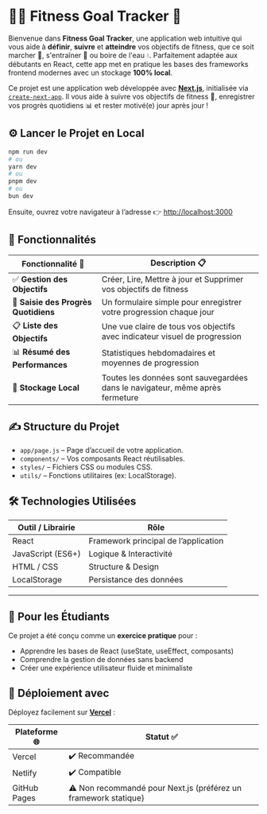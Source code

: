 # 🏋️‍♀️ Fitness Goal Tracker 🥗

Bienvenue dans **Fitness Goal Tracker**, une application web intuitive qui vous aide à **définir**, **suivre** et **atteindre** vos objectifs de fitness, que ce soit   marcher 🥾, s'entraîner 💪 ou boire de l'eau 💧. Parfaitement adaptée aux débutants en React, cette app met en pratique les bases des frameworks frontend modernes avec un stockage **100% local**.

Ce projet est une application web développée avec [**Next.js**](https://nextjs.org), initialisée via [`create-next-app`](https://github.com/vercel/next.js/tree/canary/packages/create-next-app). Il vous aide à suivre vos objectifs de fitness 🏃, enregistrer vos progrès quotidiens 📊 et rester motivé(e) jour après jour !

## ⚙️ Lancer le Projet en Local

```bash
npm run dev
# ou
yarn dev
# ou
pnpm dev
# ou
bun dev
```

Ensuite, ouvrez votre navigateur à l’adresse 👉 [http://localhost:3000](http://localhost:3000)

## 🧩 Fonctionnalités

| Fonctionnalité 📌                     | Description 📋                                                                 |
|--------------------------------------|--------------------------------------------------------------------------------|
| ✅ **Gestion des Objectifs**         | Créer, Lire, Mettre à jour et Supprimer vos objectifs de fitness              |
| 📅 **Saisie des Progrès Quotidiens** | Un formulaire simple pour enregistrer votre progression chaque jour           |
| 📋 **Liste des Objectifs**           | Une vue claire de tous vos objectifs avec indicateur visuel de progression    |
| 📊 **Résumé des Performances**       | Statistiques hebdomadaires et moyennes de progression                         |
| 💾 **Stockage Local**                | Toutes les données sont sauvegardées dans le navigateur, même après fermeture |

## ✍️ Structure du Projet

- `app/page.js` – Page d’accueil de votre application.
- `components/` – Vos composants React réutilisables.
- `styles/` – Fichiers CSS ou modules CSS.
- `utils/` – Fonctions utilitaires (ex: LocalStorage).



## 🛠️ Technologies Utilisées

| Outil / Librairie | Rôle                               |
|-------------------|------------------------------------|
| React             | Framework principal de l’application |
| JavaScript (ES6+) | Logique & Interactivité             |
| HTML / CSS        | Structure & Design                  |
| LocalStorage      | Persistance des données             |

---

## 🧠 Pour les Étudiants

Ce projet a été conçu comme un **exercice pratique** pour :
- Apprendre les bases de React (useState, useEffect, composants)
- Comprendre la gestion de données sans backend
- Créer une expérience utilisateur fluide et minimaliste

## 🚀 Déploiement avec  

Déployez facilement sur [**Vercel**](https://vercel.com/new?utm_medium=default-template&filter=next.js&utm_source=create-next-app&utm_campaign=create-next-app-readme) :

| Plateforme 🌐    | Statut ✅         |
|------------------|------------------|
| Vercel           | ✔️ Recommandée   |
| Netlify          | ✔️ Compatible    |
| GitHub Pages     | ⚠️ Non recommandé pour Next.js (préférez un framework statique) |



```